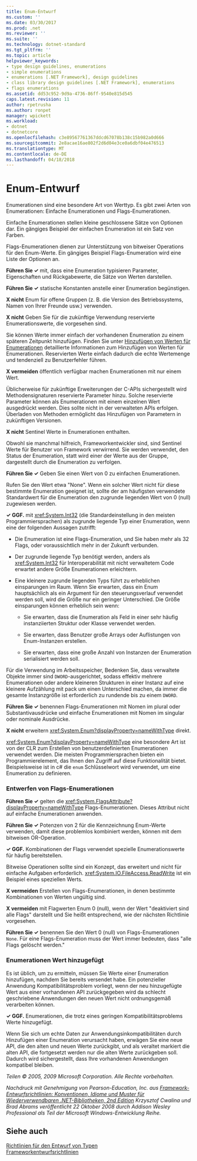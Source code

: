 ```yaml
---
title: Enum-Entwurf
ms.custom: ''
ms.date: 03/30/2017
ms.prod: .net
ms.reviewer: ''
ms.suite: ''
ms.technology: dotnet-standard
ms.tgt_pltfrm: ''
ms.topic: article
helpviewer_keywords:
- type design guidelines, enumerations
- simple enumerations
- enumerations [.NET Framework], design guidelines
- class library design guidelines [.NET Framework], enumerations
- flags enumerations
ms.assetid: dd53c952-9d9a-4736-86ff-9540e815d545
caps.latest.revision: 11
author: rpetrusha
ms.author: ronpet
manager: wpickett
ms.workload:
- dotnet
- dotnetcore
ms.openlocfilehash: c3e89567761367ddcd67078b138c15b982a0d666
ms.sourcegitcommit: 2e8acae16ae802f2d6d04e3ce0a6dbf04e476513
ms.translationtype: MT
ms.contentlocale: de-DE
ms.lasthandoff: 04/18/2018
---
```

# <a name="enum-design"></a>Enum-Entwurf
Enumerationen sind eine besondere Art von Werttyp. Es gibt zwei Arten von Enumerationen: Einfache Enumerationen und Flags-Enumerationen.  
  
 Einfache Enumerationen stellen kleine geschlossene Sätze von Optionen dar. Ein gängiges Beispiel der einfachen Enumeration ist ein Satz von Farben.  
  
 Flags-Enumerationen dienen zur Unterstützung von bitweiser Operations für den Enum-Werte. Ein gängiges Beispiel Flags-Enumeration wird eine Liste der Optionen an.  
  
 **Führen Sie ✓** mit, dass eine Enumeration typisieren Parameter, Eigenschaften und Rückgabewerte, die Sätze von Werten darstellen.  
  
 **Führen Sie ✓** statische Konstanten anstelle einer Enumeration begünstigen.  
  
 **X nicht** Enum für offene Gruppen (z. B. die Version des Betriebssystems, Namen von Ihrer Freunde usw.) verwenden.  
  
 **X nicht** Geben Sie für die zukünftige Verwendung reservierte Enumerationswerte, die vorgesehen sind.  
  
 Sie können Werte immer einfach der vorhandenen Enumeration zu einem späteren Zeitpunkt hinzufügen. Finden Sie unter [Hinzufügen von Werten für Enumerationen](#add_value) detaillierte Informationen zum Hinzufügen von Werten für Enumerationen. Reservierten Werte einfach dadurch die echte Wertemenge und tendenziell zu Benutzerfehler führen.  
  
 **X vermeiden** öffentlich verfügbar machen Enumerationen mit nur einem Wert.  
  
 Üblicherweise für zukünftige Erweiterungen der C-APIs sichergestellt wird Methodensignaturen reservierte Parameter hinzu. Solche reservierte Parameter können als Enumerationen mit einem einzelnen Wert ausgedrückt werden. Dies sollte nicht in der verwalteten APIs erfolgen. Überladen von Methoden ermöglicht das Hinzufügen von Parametern in zukünftigen Versionen.  
  
 **X nicht** Sentinel Werte in Enumerationen enthalten.  
  
 Obwohl sie manchmal hilfreich, Frameworkentwickler sind, sind Sentinel Werte für Benutzer von Framework verwirrend. Sie werden verwendet, den Status der Enumeration, statt wird einer der Werte aus der Gruppe, dargestellt durch die Enumeration zu verfolgen.  
  
 **Führen Sie ✓** Geben Sie einen Wert von 0 zu einfachen Enumerationen.  
  
 Rufen Sie den Wert etwa "None". Wenn ein solcher Wert nicht für diese bestimmte Enumeration geeignet ist, sollte der am häufigsten verwendete Standardwert für die Enumeration den zugrunde liegenden Wert von 0 (null) zugewiesen werden.  
  
 **✓ GGF.** mit <xref:System.Int32> (die Standardeinstellung in den meisten Programmiersprachen) als zugrunde liegende Typ einer Enumeration, wenn eine der folgenden Aussagen zutrifft:  
  
-   Die Enumeration ist eine Flags-Enumeration, und Sie haben mehr als 32 Flags, oder voraussichtlich mehr in der Zukunft verbunden.  
  
-   Der zugrunde liegende Typ benötigt werden, anders als <xref:System.Int32> für Interoperabilität mit nicht verwaltetem Code erwartet andere Größe Enumerationen erleichtern.  
  
-   Eine kleinere zugrunde liegenden Typs führt zu erheblichen einsparungen im Raum. Wenn Sie erwarten, dass ein Enum hauptsächlich als ein Argument für den steuerungsverlauf verwendet werden soll, wird die Größe nur ein geringer Unterschied. Die Größe einsparungen können erheblich sein wenn:  
  
    -   Sie erwarten, dass die Enumeration als Feld in einer sehr häufig instanziierten Struktur oder Klasse verwendet werden.  
  
    -   Sie erwarten, dass Benutzer große Arrays oder Auflistungen von Enum-Instanzen erstellen.  
  
    -   Sie erwarten, dass eine große Anzahl von Instanzen der Enumeration serialisiert werden soll.  
  
 Für die Verwendung im Arbeitsspeicher, Bedenken Sie, dass verwaltete Objekte immer sind `DWORD`-ausgerichtet, sodass effektiv mehrere Enumerationen oder andere kleineren Strukturen in einer Instanz auf eine kleinere Aufzählung mit pack um einen Unterschied machen, da immer die gesamte Instanzgröße ist erforderlich zu rundende bis zu einem `DWORD`.  
  
 **Führen Sie ✓** benennen Flags-Enumerationen mit Nomen im plural oder Substantivausdrücke und einfache Enumerationen mit Nomen im singular oder nominale Ausdrücke.  
  
 **X nicht** erweitern <xref:System.Enum?displayProperty=nameWithType> direkt.  
  
 <xref:System.Enum?displayProperty=nameWithType> eine besondere Art ist von der CLR zum Erstellen von benutzerdefinierten Enumerationen verwendet werden. Die meisten Programmiersprachen bieten ein Programmierelement, das Ihnen den Zugriff auf diese Funktionalität bietet. Beispielsweise ist in c# die `enum` Schlüsselwort wird verwendet, um eine Enumeration zu definieren.  
  
<a name="design"></a>   
### <a name="designing-flag-enums"></a>Entwerfen von Flags-Enumerationen  
 **Führen Sie ✓** gelten die <xref:System.FlagsAttribute?displayProperty=nameWithType> Flags-Enumerationen. Dieses Attribut nicht auf einfache Enumerationen anwenden.  
  
 **Führen Sie ✓** Potenzen von 2 für die Kennzeichnung Enum-Werte verwenden, damit diese problemlos kombiniert werden, können mit dem bitweisen OR-Operation.  
  
 **✓ GGF.** Kombinationen der Flags verwendet spezielle Enumerationswerte für häufig bereitstellen.  
  
 Bitweise Operationen sollte sind ein Konzept, das erweitert und nicht für einfache Aufgaben erforderlich. <xref:System.IO.FileAccess.ReadWrite> ist ein Beispiel eines speziellen Werts.  
  
 **X vermeiden** Erstellen von Flags-Enumerationen, in denen bestimmte Kombinationen von Werten ungültig sind.  
  
 **X vermeiden** mit Flagwerten Enum 0 (null), wenn der Wert "deaktiviert sind alle Flags" darstellt und Sie heißt entsprechend, wie der nächsten Richtlinie vorgesehen.  
  
 **Führen Sie ✓** benennen Sie den Wert 0 (null) von Flags-Enumerationen `None`. Für eine Flags-Enumeration muss der Wert immer bedeuten, dass "alle Flags gelöscht werden."  
  
<a name="add_value"></a>   
### <a name="adding-value-to-enums"></a>Enumerationen Wert hinzugefügt  
 Es ist üblich, um zu ermitteln, müssen Sie Werte einer Enumeration hinzufügen, nachdem Sie bereits versendet habe. Ein potenzieller Anwendung Kompatibilitätsproblem vorliegt, wenn der neu hinzugefügte Wert aus einer vorhandenen API zurückgegeben wird da schlecht geschriebene Anwendungen den neuen Wert nicht ordnungsgemäß verarbeiten können.  
  
 **✓ GGF.** Enumerationen, die trotz eines geringen Kompatibilitätsproblems Werte hinzugefügt.  
  
 Wenn Sie sich um echte Daten zur Anwendungsinkompatibilitäten durch Hinzufügen einer Enumeration verursacht haben, erwägen Sie eine neue API, die den alten und neuen Werte zurückgibt, und als veraltet markiert die alten API, die fortgesetzt werden nur die alten Werte zurückgeben soll. Dadurch wird sichergestellt, dass Ihre vorhandenen Anwendungen kompatibel bleiben.  
  
 *Teilen © 2005, 2009 Microsoft Corporation. Alle Rechte vorbehalten.*  
  
 *Nachdruck mit Genehmigung von Pearson-Education, Inc. aus [Framework-Entwurfsrichtlinien: Konventionen, Idiome und Muster für Wiederverwendbaren .NET-Bibliotheken, 2nd Edition](https://www.informit.com/store/framework-design-guidelines-conventions-idioms-and-9780321545619) Krzysztof Cwalina und Brad Abrams veröffentlicht 22 Oktober 2008 durch Addison Wesley Professional als Teil der Microsoft Windows-Entwicklung Reihe.*  
  
## <a name="see-also"></a>Siehe auch  
 [Richtlinien für den Entwurf von Typen](../../../docs/standard/design-guidelines/type.md)  
 [Frameworkentwurfsrichtlinien](../../../docs/standard/design-guidelines/index.md)
